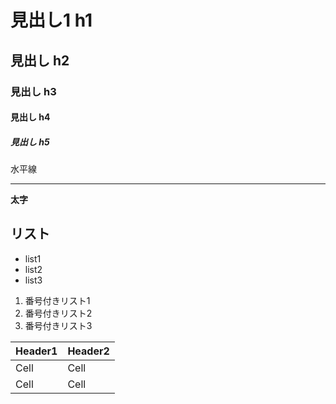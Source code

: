 # 見出し1 h1
## 見出し h2
### 見出し h3
#### 見出し h4
##### 見出し h5

水平線

---

**太字**

## リスト
- list1
- list2
- list3

1. 番号付きリスト1
2. 番号付きリスト2
3. 番号付きリスト3

Header1 | Header2
------- | -------
Cell    | Cell
Cell    | Cell

